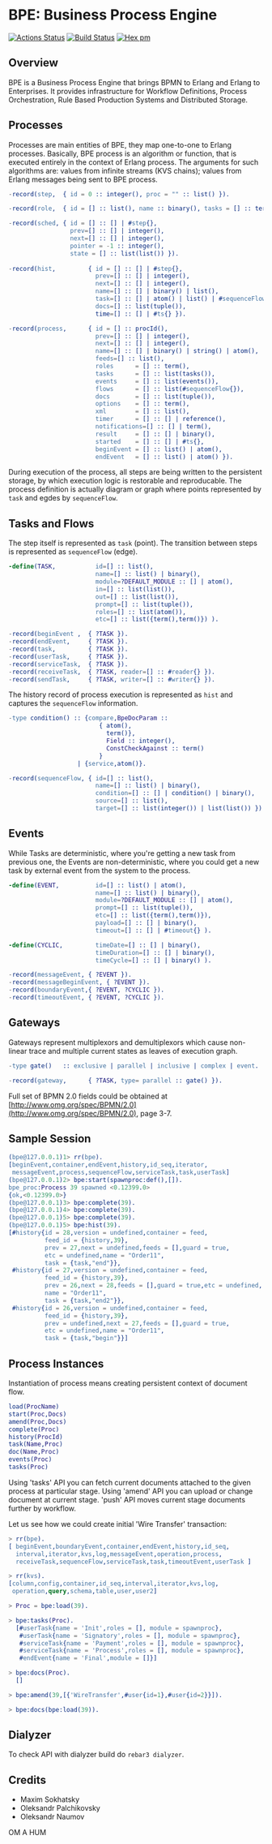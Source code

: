 BPE: Business Process Engine
============================

[![Actions Status](https://github.com/synrc/bpe/workflows/mix/badge.svg)](https://github.com/synrc/bpe/actions)
[![Build Status](https://travis-ci.org/synrc/bpe.svg?branch=master)](https://travis-ci.org/synrc/bpe)
[![Hex pm](http://img.shields.io/hexpm/v/bpe.svg?style=flat)](https://hex.pm/packages/bpe)

Overview
--------

BPE is a Business Process Engine that brings BPMN to Erlang and Erlang to Enterprises.
It provides infrastructure for Workflow Definitions, Process Orchestration,
Rule Based Production Systems and Distributed Storage.

Processes
---------

Processes are main entities of BPE, they map one-to-one to Erlang processes.
Basically, BPE process is an algorithm or function, that is executed entirely in the
context of Erlang process. The arguments for such algorithms are:
values from infinite streams (KVS chains);
values from Erlang messages being sent to BPE process.

```erlang
-record(step,  { id = 0 :: integer(), proc = "" :: list() }).

-record(role,  { id = [] :: list(), name :: binary(), tasks = [] :: term() }).

-record(sched, { id = [] :: [] | #step{},
                 prev=[] :: [] | integer(),
                 next=[] :: [] | integer(),
                 pointer = -1 :: integer(),
                 state = [] :: list(list()) }).
                 
-record(hist,         { id = [] :: [] | #step{},
                        prev=[] :: [] | integer(),
                        next=[] :: [] | integer(),
                        name=[] :: [] | binary() | list(),
                        task=[] :: [] | atom() | list() | #sequenceFlow{} | condition(),
                        docs=[] :: list(tuple()),
                        time=[] :: [] | #ts{} }).

-record(process,      { id = [] :: procId(),
                        prev=[] :: [] | integer(),
                        next=[] :: [] | integer(),
                        name=[] :: [] | binary() | string() | atom(),
                        feeds=[] :: list(),
                        roles      = [] :: term(),
                        tasks      = [] :: list(tasks()),
                        events     = [] :: list(events()),
                        flows      = [] :: list(#sequenceFlow{}),
                        docs       = [] :: list(tuple()),
                        options    = [] :: term(),
                        xml        = [] :: list(),
                        timer      = [] :: [] | reference(),
                        notifications=[] :: [] | term(),
                        result     = [] :: [] | binary(),
                        started    = [] :: [] | #ts{},
                        beginEvent = [] :: list() | atom(),
                        endEvent   = [] :: list() | atom() }).
```

During execution of the process, all steps are being written to the persistent storage,
by which execution logic is restorable and reproducable. The process definition is actually
diagram or graph where points represented by `task` and egdes by `sequenceFlow`.

Tasks and Flows
---------------

The step itself is represented as `task` (point). The transition between steps is
represented as `sequenceFlow` (edge). 

```erlang
-define(TASK,           id=[] :: list(),
                        name=[] :: list() | binary(),
                        module=?DEFAULT_MODULE :: [] | atom(),
                        in=[] :: list(list()),
                        out=[] :: list(list()),
                        prompt=[] :: list(tuple()),
                        roles=[] :: list(atom()),
                        etc=[] :: list({term(),term()}) ).

-record(beginEvent ,  { ?TASK }).
-record(endEvent,     { ?TASK }).
-record(task,         { ?TASK }).
-record(userTask,     { ?TASK }).
-record(serviceTask,  { ?TASK }).
-record(receiveTask,  { ?TASK, reader=[] :: #reader{} }).
-record(sendTask,     { ?TASK, writer=[] :: #writer{} }).
```

The history record of process execution is
represented as `hist` and captures the `sequenceFlow` information.

```erlang
-type condition() :: {compare,BpeDocParam :: 
                         { atom(),
                           term()},
                           Field :: integer(),
                           ConstCheckAgainst :: term()
                         }
                   | {service,atom()}.

-record(sequenceFlow, { id=[] :: list(),
                        name=[] :: list() | binary(),
                        condition=[] :: [] | condition() | binary(),
                        source=[] :: list(),
                        target=[] :: list(integer()) | list(list()) }).
```

Events
------

While Tasks are deterministic, where you're getting a new task from previous one,
the Events are non-deterministic, where you could get a new task by external
event from the system to the process.

```erlang
-define(EVENT,          id=[] :: list() | atom(),
                        name=[] :: list() | binary(),
                        module=?DEFAULT_MODULE :: [] | atom(),
                        prompt=[] :: list(tuple()),
                        etc=[] :: list({term(),term()}),
                        payload=[] :: [] | binary(),
                        timeout=[] :: [] | #timeout{} ).

-define(CYCLIC,         timeDate=[] :: [] | binary(),
                        timeDuration=[] :: [] | binary(),
                        timeCycle=[] :: [] | binary() ).

-record(messageEvent, { ?EVENT }).
-record(messageBeginEvent, { ?EVENT }).
-record(boundaryEvent,{ ?EVENT, ?CYCLIC }).
-record(timeoutEvent, { ?EVENT, ?CYCLIC }).
```

Gateways
--------

Gateways represent multiplexors and demultiplexors which cause non-linear trace and multiple
current states as leaves of execution graph.

```erlang
-type gate()   :: exclusive | parallel | inclusive | complex | event.

-record(gateway,      { ?TASK, type= parallel :: gate() }).
```

Full set of BPMN 2.0 fields could be obtained
at [http://www.omg.org/spec/BPMN/2.0](http://www.omg.org/spec/BPMN/2.0), page 3-7.

Sample Session
--------------

```erlang
(bpe@127.0.0.1)1> rr(bpe).
[beginEvent,container,endEvent,history,id_seq,iterator,
 messageEvent,process,sequenceFlow,serviceTask,task,userTask]
(bpe@127.0.0.1)2> bpe:start(spawnproc:def(),[]).
bpe_proc:Process 39 spawned <0.12399.0>
{ok,<0.12399.0>}
(bpe@127.0.0.1)3> bpe:complete(39).
(bpe@127.0.0.1)4> bpe:complete(39).
(bpe@127.0.0.1)5> bpe:complete(39).
(bpe@127.0.0.1)5> bpe:hist(39).
[#history{id = 28,version = undefined,container = feed,
          feed_id = {history,39},
          prev = 27,next = undefined,feeds = [],guard = true,
          etc = undefined,name = "Order11",
          task = {task,"end"}},
 #history{id = 27,version = undefined,container = feed,
          feed_id = {history,39},
          prev = 26,next = 28,feeds = [],guard = true,etc = undefined,
          name = "Order11",
          task = {task,"end2"}},
 #history{id = 26,version = undefined,container = feed,
          feed_id = {history,39},
          prev = undefined,next = 27,feeds = [],guard = true,
          etc = undefined,name = "Order11",
          task = {task,"begin"}}]
```

Process Instances
-----------------

Instantiation of process means creating persistent context of document flow.

```erlang
load(ProcName)
start(Proc,Docs)
amend(Proc,Docs)
complete(Proc)
history(ProcId)
task(Name,Proc)
doc(Name,Proc)
events(Proc)
tasks(Proc)
```

Using 'tasks' API you can fetch current documents attached to the given
process at particular stage. Using 'amend' API you can upload or
change document at current stage. 'push' API moves current
stage documents further by workflow.

Let us see how we could create initial 'Wire Transfer' transaction:

```erlang
> rr(bpe).
[ beginEvent,boundaryEvent,container,endEvent,history,id_seq,
  interval,iterator,kvs,log,messageEvent,operation,process,
  receiveTask,sequenceFlow,serviceTask,task,timeoutEvent,userTask ]

> rr(kvs).
[column,config,container,id_seq,interval,iterator,kvs,log,
 operation,query,schema,table,user,user2]

> Proc = bpe:load(39).

> bpe:tasks(Proc).
  [#userTask{name = 'Init',roles = [], module = spawnproc},
   #userTask{name = 'Signatory',roles = [], module = spawnproc},
   #serviceTask{name = 'Payment',roles = [], module = spawnproc},
   #serviceTask{name = 'Process',roles = [], module = spawnproc},
   #endEvent{name = 'Final',module = []}]

> bpe:docs(Proc).
  []

> bpe:amend(39,[{'WireTransfer',#user{id=1},#user{id=2}}]).

> bpe:docs(bpe:load(39)).
```

Dialyzer
--------

To check API with dialyzer build do `rebar3 dialyzer`.

Credits
-------

* Maxim Sokhatsky
* Oleksandr Palchikovsky
* Oleksandr Naumov

OM A HUM
